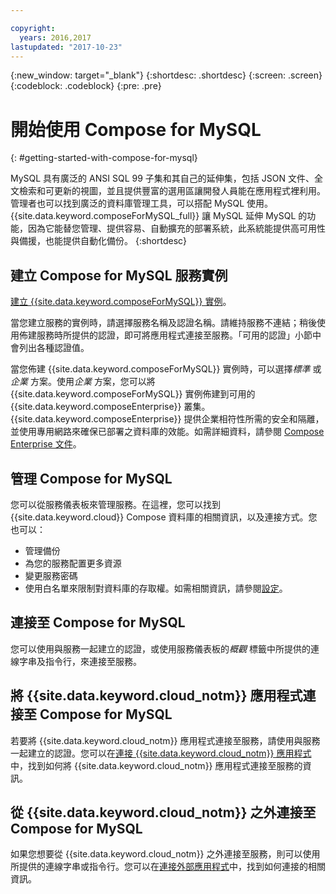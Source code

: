 ```yaml
---

copyright:
  years: 2016,2017
lastupdated: "2017-10-23"
---
```


{:new_window: target="_blank"}
{:shortdesc: .shortdesc}
{:screen: .screen}
{:codeblock: .codeblock}
{:pre: .pre}

# 開始使用 Compose for MySQL
{: #getting-started-with-compose-for-mysql}

MySQL 具有廣泛的 ANSI SQL 99 子集和其自己的延伸集，包括 JSON 文件、全文檢索和可更新的視圖，並且提供豐富的選用區讓開發人員能在應用程式裡利用。管理者也可以找到廣泛的資料庫管理工具，可以搭配 MySQL 使用。{{site.data.keyword.composeForMySQL_full}} 讓 MySQL 延伸 MySQL 的功能，因為它能替您管理、提供容易、自動擴充的部署系統，此系統能提供高可用性與備援，也能提供自動化備份。
{:shortdesc}

## 建立 Compose for MySQL 服務實例

[建立 {{site.data.keyword.composeForMySQL}} 實例](https://console.ng.bluemix.net/catalog/services/compose-for-mysql/)。

當您建立服務的實例時，請選擇服務名稱及認證名稱。請維持服務不連結；稍後使用佈建服務時所提供的認證，即可將應用程式連接至服務。「可用的認證」小節中會列出各種認證值。

當您佈建 {{site.data.keyword.composeForMySQL}} 實例時，可以選擇*標準* 或*企業* 方案。使用*企業* 方案，您可以將 {{site.data.keyword.composeForMySQL}} 實例佈建到可用的 {{site.data.keyword.composeEnterprise}} 叢集。{{site.data.keyword.composeEnterprise}} 提供企業相符性所需的安全和隔離，並使用專用網路來確保已部署之資料庫的效能。如需詳細資料，請參閱 [Compose Enterprise 文件](../ComposeEnterprise/index.html)。

## 管理 Compose for MySQL

您可以從服務儀表板來管理服務。在這裡，您可以找到 {{site.data.keyword.cloud}} Compose 資料庫的相關資訊，以及連接方式。您也可以：
- 管理備份
- 為您的服務配置更多資源
- 變更服務密碼
- 使用白名單來限制對資料庫的存取權。如需相關資訊，請參閱[設定](./dashboard-settings.html)。


## 連接至 Compose for MySQL

您可以使用與服務一起建立的認證，或使用服務儀表板的*概觀* 標籤中所提供的連線字串及指令行，來連接至服務。

## 將 {{site.data.keyword.cloud_notm}} 應用程式連接至 Compose for MySQL

若要將 {{site.data.keyword.cloud_notm}} 應用程式連接至服務，請使用與服務一起建立的認證。您可以在[連接 {{site.data.keyword.cloud_notm}} 應用程式](./connecting-bluemix-app.html)中，找到如何將 {{site.data.keyword.cloud_notm}} 應用程式連接至服務的資訊。

## 從 {{site.data.keyword.cloud_notm}} 之外連接至 Compose for MySQL

如果您想要從 {{site.data.keyword.cloud_notm}} 之外連接至服務，則可以使用所提供的連線字串或指令行。您可以在[連接外部應用程式](./connecting-external.html)中，找到如何連接的相關資訊。

